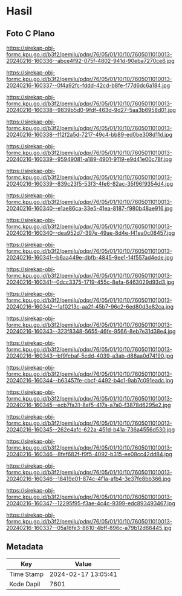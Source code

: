 # Hasil

## Foto C Plano

https://sirekap-obj-formc.kpu.go.id/b3f2/pemilu/pdpr/76/05/01/10/10/7605011010013-20240216-160336--abce4f92-075f-4802-941d-90eba7270ce6.jpg

https://sirekap-obj-formc.kpu.go.id/b3f2/pemilu/pdpr/76/05/01/10/10/7605011010013-20240216-160337--0f4a92fc-fddd-42cd-b8fe-f77d6dc6a184.jpg

https://sirekap-obj-formc.kpu.go.id/b3f2/pemilu/pdpr/76/05/01/10/10/7605011010013-20240216-160338--9839b5d0-9fdf-463d-9d27-5aa3b6958d01.jpg

https://sirekap-obj-formc.kpu.go.id/b3f2/pemilu/pdpr/76/05/01/10/10/7605011010013-20240216-160338--f12f2a5d-7217-49c4-bb89-ed0be308d11d.jpg

https://sirekap-obj-formc.kpu.go.id/b3f2/pemilu/pdpr/76/05/01/10/10/7605011010013-20240216-160339--95949081-a189-4901-9119-e9d41e00c78f.jpg

https://sirekap-obj-formc.kpu.go.id/b3f2/pemilu/pdpr/76/05/01/10/10/7605011010013-20240216-160339--839c23f5-53f3-4fe6-82ac-35f96f9354d4.jpg

https://sirekap-obj-formc.kpu.go.id/b3f2/pemilu/pdpr/76/05/01/10/10/7605011010013-20240216-160340--e1ae86ca-33e5-41ea-8187-f980b48ae916.jpg

https://sirekap-obj-formc.kpu.go.id/b3f2/pemilu/pdpr/76/05/01/10/10/7605011010013-20240216-160340--dea952d7-397e-49ae-8d4e-f41ea0c08457.jpg

https://sirekap-obj-formc.kpu.go.id/b3f2/pemilu/pdpr/76/05/01/10/10/7605011010013-20240216-160341--b6aa449e-dbfb-4845-9ee1-14f557ad4ede.jpg

https://sirekap-obj-formc.kpu.go.id/b3f2/pemilu/pdpr/76/05/01/10/10/7605011010013-20240216-160341--0dcc3375-1719-455c-8efa-6463029d93d3.jpg

https://sirekap-obj-formc.kpu.go.id/b3f2/pemilu/pdpr/76/05/01/10/10/7605011010013-20240216-160342--1af0213c-aa2f-45b7-96c2-6ed80d3e82ca.jpg

https://sirekap-obj-formc.kpu.go.id/b3f2/pemilu/pdpr/76/05/01/10/10/7605011010013-20240216-160343--323f8348-5655-46fe-9566-8eb7e31d38e4.jpg

https://sirekap-obj-formc.kpu.go.id/b3f2/pemilu/pdpr/76/05/01/10/10/7605011010013-20240216-160343--bf9fcbaf-5cdd-4039-a3ab-d88aa0d74190.jpg

https://sirekap-obj-formc.kpu.go.id/b3f2/pemilu/pdpr/76/05/01/10/10/7605011010013-20240216-160344--b63457fe-cbcf-4492-b4c1-9ab7c091eadc.jpg

https://sirekap-obj-formc.kpu.go.id/b3f2/pemilu/pdpr/76/05/01/10/10/7605011010013-20240216-160345--ecb7fa31-8af5-417a-a7a0-f3878d6295e2.jpg

https://sirekap-obj-formc.kpu.go.id/b3f2/pemilu/pdpr/76/05/01/10/10/7605011010013-20240216-160345--262e4afc-622a-451d-b41a-736a4556d530.jpg

https://sirekap-obj-formc.kpu.go.id/b3f2/pemilu/pdpr/76/05/01/10/10/7605011010013-20240216-160346--8fef682f-f9f5-4092-b315-ee08cc42dd84.jpg

https://sirekap-obj-formc.kpu.go.id/b3f2/pemilu/pdpr/76/05/01/10/10/7605011010013-20240216-160346--18419e01-874c-4f1a-afb4-3e37fe8bb366.jpg

https://sirekap-obj-formc.kpu.go.id/b3f2/pemilu/pdpr/76/05/01/10/10/7605011010013-20240216-160347--12295f95-f3ae-4c4c-9399-edc893493467.jpg

https://sirekap-obj-formc.kpu.go.id/b3f2/pemilu/pdpr/76/05/01/10/10/7605011010013-20240216-160337--05a16fe3-8610-4bff-896c-a79b12d66445.jpg


## Metadata

| Key        | Value               |
| ---------- | ------------------- |
| Time Stamp | 2024-02-17 13:05:41 |
| Kode Dapil | 7601                |



